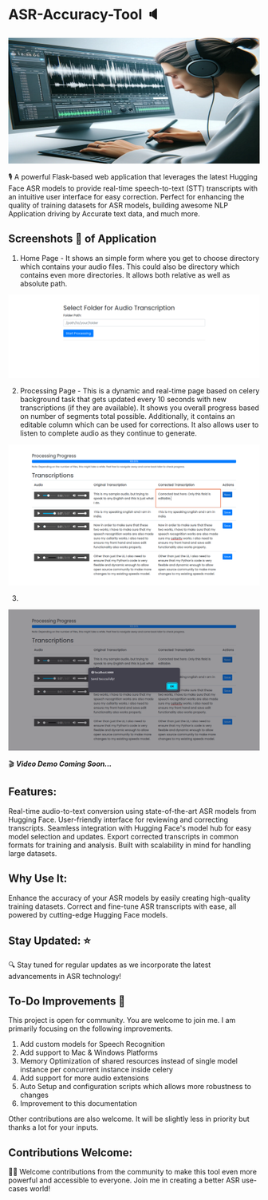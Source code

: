 # ASR-Accuracy-Tool :speaker: 
<img src="static/images/logo4.png" />

🎙️ A powerful Flask-based web application that leverages the latest Hugging Face ASR models to provide real-time speech-to-text (STT) transcripts with an intuitive user interface for easy correction. Perfect for enhancing the quality of training datasets for ASR models, building awesome NLP Application driving by Accurate text data, and much more. 



## Screenshots :movie_camera: of Application

1. Home Page - It shows an simple form where you get to choose directory which contains your audio files. This could also be directory which contains even more directories. It allows both relative as well as absolute path.

<img src="static/images/1.png" alt="Main Screen" />

2. Processing Page - This is a dynamic and real-time page based on celery background task that gets updated every 10 seconds with new transcriptions (if they are available). It shows you overall progress based on number of segments total possible. Additionally, it contains an editable column which can be used for corrections. It also allows user to listen to complete audio as they continue to generate.

<img src="static/images/2.png" alt="Transcribe Screen 1" />

3. 

<img src="static/images/3.png" alt="Transcribe Screen 2" />



:clapper: ***Video Demo Coming Soon...*** 



## Features:
Real-time audio-to-text conversion using state-of-the-art ASR models from Hugging Face.
User-friendly interface for reviewing and correcting transcripts.
Seamless integration with Hugging Face's model hub for easy model selection and updates.
Export corrected transcripts in common formats for training and analysis.
Built with scalability in mind for handling large datasets.



## Why Use It:
Enhance the accuracy of your ASR models by easily creating high-quality training datasets. Correct and fine-tune ASR transcripts with ease, all powered by cutting-edge Hugging Face models.



## Stay Updated: :star: 
🔍 Stay tuned for regular updates as we incorporate the latest advancements in ASR technology!



## To-Do Improvements :construction: 

This project is open for community. You are welcome to join me. I am primarily focusing on the following improvements. 

1. Add custom models for Speech Recognition
2. Add support to Mac & Windows Platforms
3. Memory Optimization of shared resources instead of single model instance per concurrent instance inside celery
4. Add support for more audio extensions
5. Auto Setup and configuration scripts which allows more robustness to changes
6. Improvement to this documentation

Other contributions are also welcome. It will be slightly less in priority but thanks a lot for your inputs.



## Contributions Welcome: 

👩‍💻 Welcome contributions from the community to make this tool even more powerful and accessible to everyone. Join me in creating a better ASR use-cases world!
